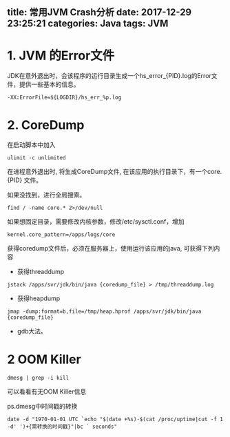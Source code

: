 title: 常用JVM Crash分析
date: 2017-12-29 23:25:21
categories: Java
tags: JVM
---

# 1. JVM 的Error文件

JDK在意外退出时，会该程序的运行目录生成一个hs_error_{PID}.log的Error文件，提供一些基本的信息。

```
-XX:ErrorFile=${LOGDIR}/hs_err_%p.log
```

# 2. CoreDump

在启动脚本中加入
```
ulimit -c unlimited
```

在进程意外退出时, 将生成CoreDump文件, 在该应用的执行目录下，有一个core.{PID} 文件。

如果没找到，进行全局搜索。

```
find / -name core.* 2>/dev/null
```

如果想固定目录，需要修改内核参数，修改/etc/sysctl.conf，增加

```
kernel.core_pattern=/apps/logs/core
```

获得coredump文件后，必须在服务器上，使用运行该应用的java, 可获得下列内容

* 获得threaddump

```
jstack /apps/svr/jdk/bin/java {coredump_file} > /tmp/threaddump.log
```

* 获得heapdump

```
jmap -dump:format=b,file=/tmp/heap.hprof /apps/svr/jdk/bin/java {coredump_file}
```

* gdb大法。



# 2 OOM Killer

```
dmesg | grep -i kill
```
可以看看有无OOM Killer信息

ps.dmesg中时间戳的转换

```
date -d "1970-01-01 UTC `echo "$(date +%s)-$(cat /proc/uptime|cut -f 1 -d' ')+{需转换的时间戳}"|bc ` seconds"
```


